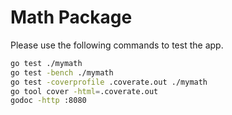 Math Package
==================

Please use the following commands to test the app. 

```bash
go test ./mymath
go test -bench ./mymath
go test -coverprofile .coverate.out ./mymath
go tool cover -html=.coverate.out
godoc -http :8080
```